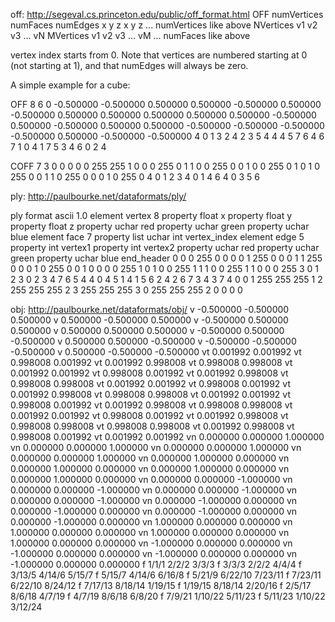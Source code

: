 off:
http://segeval.cs.princeton.edu/public/off_format.html
OFF numVertices numFaces numEdges
x y z
x y z
... numVertices like above
NVertices v1 v2 v3 ... vN
MVertices v1 v2 v3 ... vM
... numFaces like above

vertex index starts from 0.
Note that vertices are numbered starting at 0 (not starting at 1), and that numEdges will always be zero.

A simple example for a cube:

OFF
8 6 0
-0.500000 -0.500000 0.500000
0.500000 -0.500000 0.500000
-0.500000 0.500000 0.500000
0.500000 0.500000 0.500000
-0.500000 0.500000 -0.500000
0.500000 0.500000 -0.500000
-0.500000 -0.500000 -0.500000
0.500000 -0.500000 -0.500000
4 0 1 3 2
4 2 3 5 4
4 4 5 7 6
4 6 7 1 0
4 1 7 5 3
4 6 0 2 4


COFF 
7 3 0
0 0 0 0 255 255
1 0 0 0 255 0
1 1 0 0 255 0
0 1 0 0 255 0
1 0 1 0 255 0
0 1 1 0 255 0
0 0 1 0 255 0
4 0 1 2 3
4 0 1 4 6
4 0 3 5 6


ply:
http://paulbourke.net/dataformats/ply/


ply
format ascii 1.0
element vertex 8
property float x
property float y
property float z
property uchar red
property uchar green
property uchar blue
element face 7
property list uchar int vertex_index
element edge 5
property int vertex1
property int vertex2
property uchar red
property uchar green
property uchar blue
end_header
0 0 0 255 0 0
0 0 1 255 0 0
0 1 1 255 0 0 
0 1 0 255 0 0 
1 0 0 0 0 255
1 0 1 0 0 255
1 1 1 0 0 255
1 1 0 0 0 255
3 0 1 2
3 0 2 3
4 7 6 5 4
4 0 4 5 1
4 1 5 6 2
4 2 6 7 3
4 3 7 4 0
0 1 255 255 255
1 2 255 255 255
2 3 255 255 255
3 0 255 255 255
2 0 0 0 0 

obj:
http://paulbourke.net/dataformats/obj/
v -0.500000 -0.500000 0.500000
v 0.500000 -0.500000 0.500000
v -0.500000 0.500000 0.500000
v 0.500000 0.500000 0.500000
v -0.500000 0.500000 -0.500000
v 0.500000 0.500000 -0.500000
v -0.500000 -0.500000 -0.500000
v 0.500000 -0.500000 -0.500000
vt 0.001992 0.001992
vt 0.998008 0.001992
vt 0.001992 0.998008
vt 0.998008 0.998008
vt 0.001992 0.001992
vt 0.998008 0.001992
vt 0.001992 0.998008
vt 0.998008 0.998008
vt 0.001992 0.001992
vt 0.998008 0.001992
vt 0.001992 0.998008
vt 0.998008 0.998008
vt 0.001992 0.001992
vt 0.998008 0.001992
vt 0.001992 0.998008
vt 0.998008 0.998008
vt 0.001992 0.001992
vt 0.998008 0.001992
vt 0.001992 0.998008
vt 0.998008 0.998008
vt 0.998008 0.998008
vt 0.001992 0.998008
vt 0.998008 0.001992
vt 0.001992 0.001992
vn 0.000000 0.000000 1.000000
vn 0.000000 0.000000 1.000000
vn 0.000000 0.000000 1.000000
vn 0.000000 0.000000 1.000000
vn 0.000000 1.000000 0.000000
vn 0.000000 1.000000 0.000000
vn 0.000000 1.000000 0.000000
vn 0.000000 1.000000 0.000000
vn 0.000000 0.000000 -1.000000
vn 0.000000 0.000000 -1.000000
vn 0.000000 0.000000 -1.000000
vn 0.000000 0.000000 -1.000000
vn 0.000000 -1.000000 0.000000
vn 0.000000 -1.000000 0.000000
vn 0.000000 -1.000000 0.000000
vn 0.000000 -1.000000 0.000000
vn 1.000000 0.000000 0.000000
vn 1.000000 0.000000 0.000000
vn 1.000000 0.000000 0.000000
vn 1.000000 0.000000 0.000000
vn -1.000000 0.000000 0.000000
vn -1.000000 0.000000 0.000000
vn -1.000000 0.000000 0.000000
vn -1.000000 0.000000 0.000000
f 1/1/1 2/2/2 3/3/3
f 3/3/3 2/2/2 4/4/4
f 3/13/5 4/14/6 5/15/7
f 5/15/7 4/14/6 6/16/8
f 5/21/9 6/22/10 7/23/11
f 7/23/11 6/22/10 8/24/12
f 7/17/13 8/18/14 1/19/15
f 1/19/15 8/18/14 2/20/16
f 2/5/17 8/6/18 4/7/19
f 4/7/19 8/6/18 6/8/20
f 7/9/21 1/10/22 5/11/23
f 5/11/23 1/10/22 3/12/24
